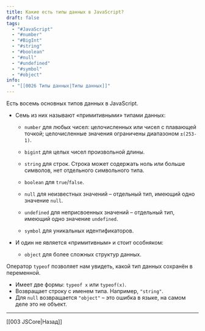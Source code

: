 ```yaml
---
title: Какие есть типы данных в JavaScript?
draft: false
tags:
  - "#JavaScript"
  - "#number"
  - "#BigInt"
  - "#string"
  - "#boolean"
  - "#null"
  - "#undefined"
  - "#symbol"
  - "#object"
info:
  - "[[0026 Типы данных|Типы данных]]"
---
```

Есть восемь основных типов данных в JavaScript.

- Семь из них называют «примитивными» типами данных:
  - `number` для любых чисел: целочисленных или чисел с плавающей точкой; целочисленные значения ограничены диапазоном `±(253-1)`.
    
  - `bigint` для целых чисел произвольной длины.
    
  - `string` для строк. Строка может содержать ноль или больше символов, нет отдельного символьного типа.
    
  - `boolean` для `true`/`false`.
    
  - `null` для неизвестных значений – отдельный тип, имеющий одно значение `null`.
    
  - `undefined` для неприсвоенных значений – отдельный тип, имеющий одно значение `undefined`.
    
  - `symbol` для уникальных идентификаторов.

- И один не является «примитивным» и стоит особняком:
  - `object` для более сложных структур данных.

Оператор `typeof` позволяет нам увидеть, какой тип данных сохранён в переменной.

- Имеет две формы: `typeof x` или `typeof(x)`.
- Возвращает строку с именем типа. Например, `"string"`.
- Для `null` возвращается `"object"` – это ошибка в языке, на самом деле это не объект.

---

[[003 JSCore|Назад]]